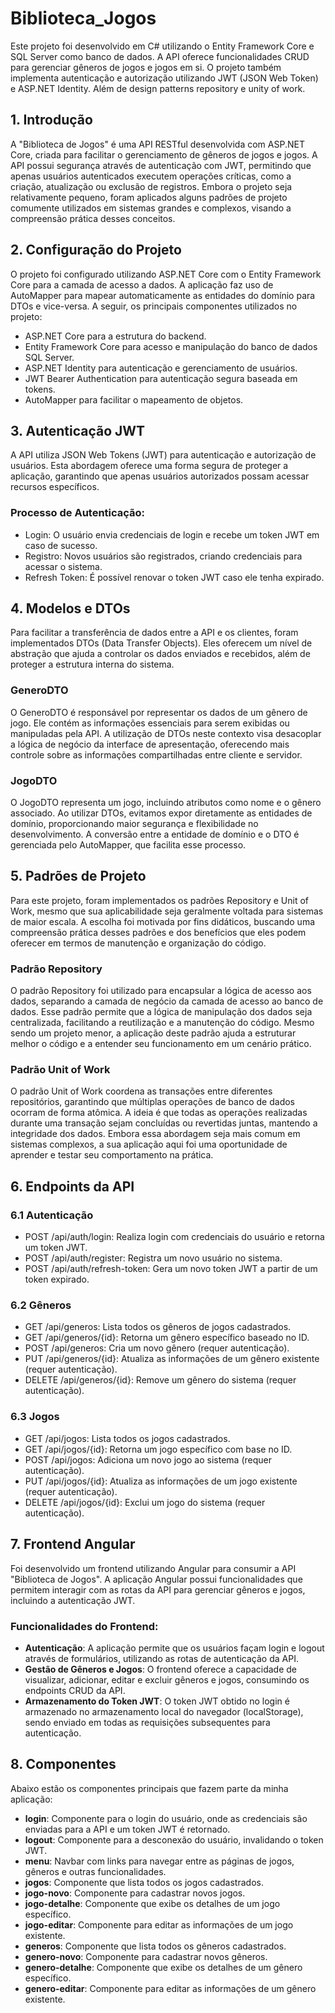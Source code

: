 # Biblioteca_Jogos
Este projeto foi desenvolvido em C# utilizando o Entity Framework Core e SQL Server como banco de dados. A API oferece funcionalidades CRUD para gerenciar gêneros de jogos e jogos em si. O projeto também implementa autenticação e autorização utilizando JWT (JSON Web Token) e ASP.NET Identity. Além de design patterns repository e unity of work.

## 1. Introdução
A "Biblioteca de Jogos" é uma API RESTful desenvolvida com ASP.NET Core, criada para facilitar o gerenciamento de gêneros de jogos e jogos. A API possui segurança através de autenticação com JWT, permitindo que apenas usuários autenticados executem operações críticas, como a criação, atualização ou exclusão de registros. Embora o projeto seja relativamente pequeno, foram aplicados alguns padrões de projeto comumente utilizados em sistemas grandes e complexos, visando a compreensão prática desses conceitos.

## 2. Configuração do Projeto
O projeto foi configurado utilizando ASP.NET Core com o Entity Framework Core para a camada de acesso a dados. A aplicação faz uso de AutoMapper para mapear automaticamente as entidades do domínio para DTOs e vice-versa. A seguir, os principais componentes utilizados no projeto:

- ASP.NET Core para a estrutura do backend.
- Entity Framework Core para acesso e manipulação do banco de dados SQL Server.
- ASP.NET Identity para autenticação e gerenciamento de usuários.
- JWT Bearer Authentication para autenticação segura baseada em tokens.
- AutoMapper para facilitar o mapeamento de objetos.
## 3. Autenticação JWT
A API utiliza JSON Web Tokens (JWT) para autenticação e autorização de usuários. Esta abordagem oferece uma forma segura de proteger a aplicação, garantindo que apenas usuários autorizados possam acessar recursos específicos.

### Processo de Autenticação:
- Login: O usuário envia credenciais de login e recebe um token JWT em caso de sucesso.
- Registro: Novos usuários são registrados, criando credenciais para acessar o sistema.
- Refresh Token: É possível renovar o token JWT caso ele tenha expirado.
## 4. Modelos e DTOs
Para facilitar a transferência de dados entre a API e os clientes, foram implementados DTOs (Data Transfer Objects). Eles oferecem um nível de abstração que ajuda a controlar os dados enviados e recebidos, além de proteger a estrutura interna do sistema.

### GeneroDTO
O GeneroDTO é responsável por representar os dados de um gênero de jogo. Ele contém as informações essenciais para serem exibidas ou manipuladas pela API. A utilização de DTOs neste contexto visa desacoplar a lógica de negócio da interface de apresentação, oferecendo mais controle sobre as informações compartilhadas entre cliente e servidor.

### JogoDTO
O JogoDTO representa um jogo, incluindo atributos como nome e o gênero associado. Ao utilizar DTOs, evitamos expor diretamente as entidades de domínio, proporcionando maior segurança e flexibilidade no desenvolvimento. A conversão entre a entidade de domínio e o DTO é gerenciada pelo AutoMapper, que facilita esse processo.

## 5. Padrões de Projeto
Para este projeto, foram implementados os padrões Repository e Unit of Work, mesmo que sua aplicabilidade seja geralmente voltada para sistemas de maior escala. A escolha foi motivada por fins didáticos, buscando uma compreensão prática desses padrões e dos benefícios que eles podem oferecer em termos de manutenção e organização do código.

### Padrão Repository
O padrão Repository foi utilizado para encapsular a lógica de acesso aos dados, separando a camada de negócio da camada de acesso ao banco de dados. Esse padrão permite que a lógica de manipulação dos dados seja centralizada, facilitando a reutilização e a manutenção do código. Mesmo sendo um projeto menor, a aplicação deste padrão ajuda a estruturar melhor o código e a entender seu funcionamento em um cenário prático.

### Padrão Unit of Work
O padrão Unit of Work coordena as transações entre diferentes repositórios, garantindo que múltiplas operações de banco de dados ocorram de forma atômica. A ideia é que todas as operações realizadas durante uma transação sejam concluídas ou revertidas juntas, mantendo a integridade dos dados. Embora essa abordagem seja mais comum em sistemas complexos, a sua aplicação aqui foi uma oportunidade de aprender e testar seu comportamento na prática.

## 6. Endpoints da API
### 6.1 Autenticação
- POST /api/auth/login: Realiza login com credenciais do usuário e retorna um token JWT.
- POST /api/auth/register: Registra um novo usuário no sistema.
- POST /api/auth/refresh-token: Gera um novo token JWT a partir de um token expirado.
### 6.2 Gêneros
- GET /api/generos: Lista todos os gêneros de jogos cadastrados.
- GET /api/generos/{id}: Retorna um gênero específico baseado no ID.
- POST /api/generos: Cria um novo gênero (requer autenticação).
- PUT /api/generos/{id}: Atualiza as informações de um gênero existente (requer autenticação).
- DELETE /api/generos/{id}: Remove um gênero do sistema (requer autenticação).
### 6.3 Jogos
- GET /api/jogos: Lista todos os jogos cadastrados.
- GET /api/jogos/{id}: Retorna um jogo específico com base no ID.
- POST /api/jogos: Adiciona um novo jogo ao sistema (requer autenticação).
- PUT /api/jogos/{id}: Atualiza as informações de um jogo existente (requer autenticação).
- DELETE /api/jogos/{id}: Exclui um jogo do sistema (requer autenticação).

## 7. Frontend Angular

Foi desenvolvido um frontend utilizando Angular para consumir a API "Biblioteca de Jogos". A aplicação Angular possui funcionalidades que permitem interagir com as rotas da API para gerenciar gêneros e jogos, incluindo a autenticação JWT.

### Funcionalidades do Frontend:
- **Autenticação**: A aplicação permite que os usuários façam login e logout através de formulários, utilizando as rotas de autenticação da API.
- **Gestão de Gêneros e Jogos**: O frontend oferece a capacidade de visualizar, adicionar, editar e excluir gêneros e jogos, consumindo os endpoints CRUD da API.
- **Armazenamento do Token JWT**: O token JWT obtido no login é armazenado no armazenamento local do navegador (localStorage), sendo enviado em todas as requisições subsequentes para autenticação.

## 8. Componentes

Abaixo estão os componentes principais que fazem parte da minha aplicação:

- **login**: Componente para o login do usuário, onde as credenciais são enviadas para a API e um token JWT é retornado.
- **logout**: Componente para a desconexão do usuário, invalidando o token JWT.
- **menu**: Navbar com links para navegar entre as páginas de jogos, gêneros e outras funcionalidades.
- **jogos**: Componente que lista todos os jogos cadastrados.
- **jogo-novo**: Componente para cadastrar novos jogos.
- **jogo-detalhe**: Componente que exibe os detalhes de um jogo específico.
- **jogo-editar**: Componente para editar as informações de um jogo existente.
- **generos**: Componente que lista todos os gêneros cadastrados.
- **genero-novo**: Componente para cadastrar novos gêneros.
- **genero-detalhe**: Componente que exibe os detalhes de um gênero específico.
- **genero-editar**: Componente para editar as informações de um gênero existente.

